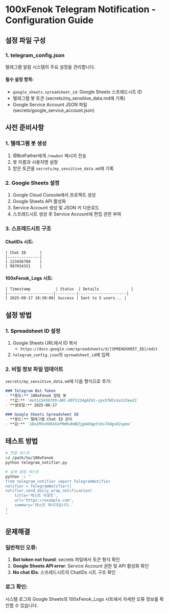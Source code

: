# 100xFenok Telegram Notification - Configuration Guide

## 설정 파일 구성

### 1. telegram_config.json
텔레그램 알림 시스템의 주요 설정을 관리합니다.

#### 필수 설정 항목:
- `google_sheets.spreadsheet_id`: Google Sheets 스프레드시트 ID
- 텔레그램 봇 토큰 (secrets/my_sensitive_data.md에 기록)
- Google Service Account JSON 파일 (secrets/google_service_account.json)

## 사전 준비사항

### 1. 텔레그램 봇 생성
1. @BotFather에게 `/newbot` 메시지 전송
2. 봇 이름과 사용자명 설정
3. 받은 토큰을 `secrets/my_sensitive_data.md`에 기록

### 2. Google Sheets 설정
1. Google Cloud Console에서 프로젝트 생성
2. Google Sheets API 활성화
3. Service Account 생성 및 JSON 키 다운로드
4. 스프레드시트 생성 후 Service Account에 편집 권한 부여

### 3. 스프레드시트 구조
#### ChatIDs 시트:
```
| Chat ID      |
|--------------|
| 123456789    |
| 987654321    |
```

#### 100xFenok_Logs 시트:
```
| Timestamp           | Status  | Details              |
|--------------------|---------|---------------------|
| 2025-08-17 10:30:00| Success | Sent to 5 users... |
```

## 설정 방법

### 1. Spreadsheet ID 설정
1. Google Sheets URL에서 ID 복사
   - `https://docs.google.com/spreadsheets/d/[SPREADSHEET_ID]/edit`
2. `telegram_config.json`의 `spreadsheet_id`에 입력

### 2. 비밀 정보 파일 업데이트
`secrets/my_sensitive_data.md`에 다음 형식으로 추가:

```markdown
### Telegram Bot Token
- **용도:** 100xFenok 알림 봇
- **값:** `bot123456789:ABC-DEF1234ghIkl-zyx57W2v1u123ew11`
- **생성일:** 2025-08-17

### Google Sheets Spreadsheet ID
- **용도:** 텔레그램 Chat ID 관리
- **값:** `1BxiMVs0XRA5nFMdKvBdBZjgmUUqptlbs74OgvE2upms`
```

## 테스트 방법

```bash
# 연결 테스트
cd /path/to/100xFenok
python telegram_notifier.py

# 실제 알림 테스트
python -c "
from telegram_notifier import TelegramNotifier
notifier = TelegramNotifier()
notifier.send_daily_wrap_notification(
    title='테스트 리포트',
    url='https://example.com',
    summary='테스트 메시지입니다.'
)
"
```

## 문제해결

### 일반적인 오류:
1. **Bot token not found**: secrets 파일에서 토큰 형식 확인
2. **Google Sheets API error**: Service Account 권한 및 API 활성화 확인
3. **No chat IDs**: 스프레드시트의 ChatIDs 시트 구조 확인

### 로그 확인:
시스템 로그와 Google Sheets의 100xFenok_Logs 시트에서 자세한 오류 정보를 확인할 수 있습니다.
